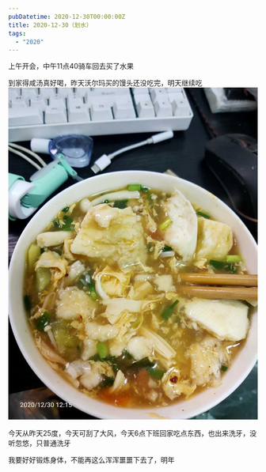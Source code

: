 ```yaml
---
pubDatetime: 2020-12-30T00:00:00Z
title: 2020-12-30（划水）
tags:
  - "2020"
---
```


上午开会，中午11点40骑车回去买了水果

到家得咸汤真好喝，昨天沃尔玛买的馒头还没吃完，明天继续吃![](../../img/6904315-841f90d26ae9ed8c.jpg)


今天从昨天25度，今天可刮了大风，今天6点下班回家吃点东西，也出来洗牙，没听忽悠，只普通洗牙


我要好好锻炼身体，不能再这么浑浑噩噩下去了，明年

